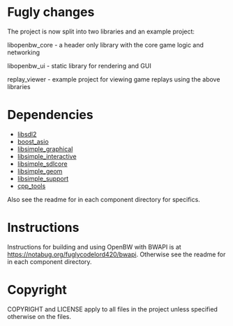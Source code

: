 # Fugly changes

The project is now split into two libraries and an example project:

libopenbw_core - a header only library with the core game logic and networking

libopenbw_ui - static library for rendering and GUI

replay_viewer - example project for viewing game replays using the above libraries


# Dependencies

- [libsdl2](https://libsdl.org)
- [boost_asio](https://libsdl.org)
- [libsimple_graphical](https://notabug.org/namark/libsimple_graphical)
- [libsimple_interactive](https://notabug.org/namark/libsimple_interactive)
- [libsimple_sdlcore](https://notabug.org/namark/libsimple_sdlcore)
- [libsimple_geom](https://notabug.org/namark/libsimple_geom)
- [libsimple_support](https://notabug.org/namark/libsimple_support)
- [cpp_tools](https://notabug.org/namark/cpp_tools)

Also see the readme for in each component directory for specifics.

# Instructions

Instructions for building and using OpenBW with BWAPI is at https://notabug.org/fuglycodelord420/bwapi.
Otherwise see the readme for in each component directory.

# Copyright
COPYRIGHT and LICENSE apply to all files in the project unless specified otherwise on the files.
